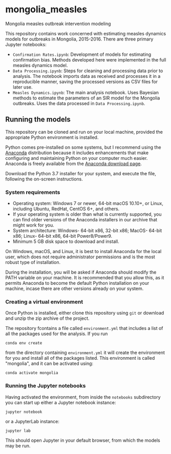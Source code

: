# mongolia_measles
Mongolia measles outbreak intervention modeling

This repository contains work concerned with estimating measles dynamics models for outbreaks in Mongolia, 2015-2016. There are three primary Jupyter notebooks:

- `Confirmation Rates.ipynb`: Development of models for estimating confirmation bias. Methods developed here were implemented in the full measles dynamics model.
- `Data Processing.ipynb`: Steps for cleaning and processing data prior to analysis. The notebook imports data as received and processes it in a reproducible manner, saving the processed versions as CSV files for later use.
- `Measles Dynamics.ipynb`: The main analysis notebook. Uses Bayesian methods to estimate the parameters of an SIR model for the Mongolia outbreaks. Uses the data processed in `Data Processing.ipynb`.

## Running the models

This repository can be cloned and run on your local machine, provided the appropriate Python environment is installed. 

Python comes pre-installed on some systems, but I recommend using the [Anaconda](https://www.anaconda.com/) distribution because it includes enhancements that make configuring and maintaining Python on your computer much easier. Anaconda is freely available from the [Anaconda download page](https://www.anaconda.com/distribution/#download-section).

Download the Python 3.7 installer for your system, and execute the file, following the on-screen instructions.

### System requirements

- Operating system: Windows 7 or newer, 64-bit macOS 10.10+, or Linux, including Ubuntu, RedHat, CentOS 6+, and others.
- If your operating system is older than what is currently supported, you can find older versions of the Anaconda installers in our archive that might work for you.
- System architecture: Windows- 64-bit x86, 32-bit x86; MacOS- 64-bit x86; Linux- 64-bit x86, 64-bit Power8/Power9.
- Minimum 5 GB disk space to download and install.

On Windows, macOS, and Linux, it is best to install Anaconda for the local user, which does not require administrator permissions and is the most robust type of installation.

During the installation, you will be asked if Anaconda should modify the PATH variable on your machine. It is recommended that you allow this, as it permits Anaconda to become the default Python installation on your machine, incase there are other versions already on your system.

### Creating a virtual environment

Once Python is installed, either clone this repository using `git` or download and unzip the zip archive of the project.

The repository fcontains a file called `environment.yml` that includes a list of all the packages used for the analysis. If you run

    conda env create

from the directory containing `environment.yml` it will create the environment for you and install all of the packages listed. This environment is called "mongolia", and it can be activated using:

    conda activate mongolia

### Running the Jupyter notebooks

Having activated the environment, from inside the `notebooks` subdirectory you can start up either a Jupyter notebook instance:

    jupyter notebook

or a JupyterLab instance:

    jupyter lab

This should open Jupyter in your default browser, from which the models may be run.